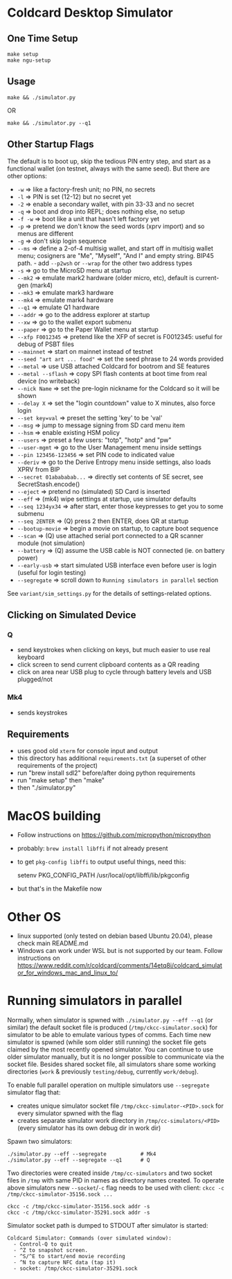 # Coldcard Desktop Simulator

## One Time Setup

    make setup
    make ngu-setup

## Usage

    make && ./simulator.py

OR

    make && ./simulator.py --q1


## Other Startup Flags

The default is to boot up, skip the tedious PIN entry step, and start as a functional
wallet (on testnet, always with the same seed). But there are other options:

- `-w` => like a factory-fresh unit; no PIN, no secrets
- `-l` => PIN is set (12-12) but no secret yet
- `-2` => enable a secondary wallet, with pin 33-33 and no secret
- `-q` => boot and drop into REPL; does nothing else, no setup
- `-f -w` => boot like a unit that hasn't left factory yet
- `-p` => pretend we don't know the seed words (xprv import) and so menus are different
- `-g` => don't skip login sequence
- `--ms` => define a 2-of-4 multisig wallet, and start off in multisig wallet menu; cosigners are
            "Me", "Myself", "And I" and empty string. BIP45 path.
        - add `--p2wsh` or `--wrap` for the other two address types
- `-s` => go to the MicroSD menu at startup
- `--mk2` => emulate mark2 hardware (older micro, etc), default is current-gen (mark4)
- `--mk3` => emulate mark3 hardware
- `--mk4` => emulate mark4 hardware
- `--q1` => emulate Q1 hardware
- `--addr` => go to the address explorer at startup
- `--xw` => go to the wallet export submenu
- `--paper` => go to the Paper Wallet menu at startup
- `--xfp F0012345` => pretend like the XFP of secret is F0012345: useful for debug of PSBT files
- `--mainnet` => start on mainnet instead of testnet
- `--seed "art art ... food"` => set the seed phrase to 24 words provided
- `--metal` => use USB attached Coldcard for bootrom and SE features
- `--metal --sflash` => copy SPI flash contents at boot time from real device (no writeback)
- `--nick Name` => set the pre-login nickname for the Coldcard so it will be shown
- `--delay X` => set the "login countdown" value to X minutes, also force login
- `--set key=val` => preset the setting 'key' to be 'val' 
- `--msg` => jump to message signing from SD card menu item
- `--hsm` => enable existing HSM policy
- `--users` => preset a few users: "totp", "hotp" and "pw"
- `--user-mgmt` => go to the User Management menu inside settings
- `--pin 123456-123456` => set PIN code to indicated value
- `--deriv` => go to the Derive Entropy menu inside settings, also loads XPRV from BIP
- `--secret 01abababab...` => directly set contents of SE secret, see SecretStash.encode()
- `--eject` => pretend no (simulated) SD Card is inserted
- `--eff` => (mk4) wipe setttings at startup, use simulator defaults
- `--seq 1234yx34` => after start, enter those keypresses to get you to some submenu
- `--seq 2ENTER` => (Q) press 2 then ENTER, does QR at startup
- `--bootup-movie` => begin a movie on startup, to capture boot sequence
- `--scan` => (Q) use attached serial port connected to a QR scanner module (not simulation)
- `--battery` => (Q) assume the USB cable is NOT connected (ie. on battery power)
- `--early-usb` => start simulated USB interface even before user is login (useful for login testing)
- `--segregate` => scroll down to `Running simulators in parallel` section

See `variant/sim_settings.py` for the details of settings-related options.

## Clicking on Simulated Device

### Q

- send keystrokes when clicking on keys, but much easier to use real keyboard
- click screen to send current clipboard contents as a QR reading
- click on area near USB plug to cycle through battery levels and USB plugged/not

### Mk4

- sends keystrokes 


## Requirements

- uses good old `xterm` for console input and output
- this directory has additional `requirements.txt` (a superset of other requirements of the project)
- run "brew install sdl2" before/after doing python requirements
- run "make setup" then "make"
- then "./simulator.py"

# MacOS building

- Follow instructions on <https://github.com/micropython/micropython>
- probably: `brew install libffi` if not already present
- to get `pkg-config libffi` to output useful things, need this:

    setenv PKG_CONFIG_PATH /usr/local/opt/libffi/lib/pkgconfig

- but that's in the Makefile now

# Other OS

- linux supported (only tested on debian based Ubuntu 20.04), please check main README.md
- Windows can work under WSL but is not supported by our team. Follow instructions on <https://www.reddit.com/r/coldcard/comments/14etq8i/coldcard_simulator_for_windows_mac_and_linux_to/>

# Running simulators in parallel

Normally, when simulator is spwned with `./simulator.py --eff --q1` (or similar) 
the default socket file is produced (`/tmp/ckcc-simulator.sock`) for simulator to be able to emulate various types of comms. 
Each time new simulator is spwned (while som older still running) the socket file gets claimed by the most recently opened simulator.
You can continue to use older simulator manually, but it is no longer possible to communicate via the socket file.
Besides shared socket file, all simulators share some working directories (`work` & previously `testing/debug`, currently `work/debug`).

To enable full parallel operation on multiple simulators use `--segregate` simulator flag that:
* creates unique simulator socket file `/tmp/ckcc-simulator-<PID>.sock` for every simulator spwned with the flag
* creates separate simulator work directory in `/tmp/cc-simulators/<PID>` (every simulator has its own debug dir in work dir)

Spawn two simulators:

```shell
./simulator.py --eff --segregate           # Mk4
./simulator.py --eff --segregate --q1      # Q
```

Two directories were created inside `/tmp/cc-simulators` and two socket files in `/tmp` with same PID in names as directory names created.
To operate above simulators new `--socket`/`-c` flag needs to be used with client: `ckcc -c /tmp/ckcc-simulator-35156.sock ...`

```shell
ckcc -c /tmp/ckcc-simulator-35156.sock addr -s
ckcc -c /tmp/ckcc-simulator-35291.sock addr -s
```

Simulator socket path is dumped to STDOUT after simulator is started:
```shell
Coldcard Simulator: Commands (over simulated window):
  - Control-Q to quit
  - ^Z to snapshot screen.
  - ^S/^E to start/end movie recording
  - ^N to capture NFC data (tap it)
  - socket: /tmp/ckcc-simulator-35291.sock
```
